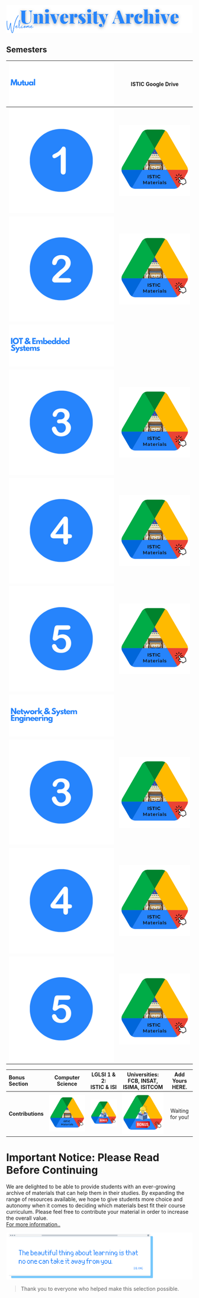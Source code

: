 
<br>
<br>
    
<img src="images/Drive/welc3.png">

<br>

## Semesters


| <img src="images/Drive/1.png" >                                                                                                                                                 | **ISTIC Google Drive**                          | 
|:--------                              |:--------:                    | 
| [<img src="images/Drive/Numbers/1.png"  a>](https://drive.google.com/drive/folders/1gftTLJCmQZj167LFH59PvFvBQsE3ED48)                        |      [<img src="images/Drive/MAT.png" a>](https://drive.google.com/drive/folders/1gftTLJCmQZj167LFH59PvFvBQsE3ED48)                        |      
| [<img src="images/Drive/Numbers/2.png"  a>](https://drive.google.com/drive/folders/1xcZRV-iIe5D_xBhW0YED2JXX6GLeAvAp)                        |       [<img src="images/Drive/MAT.png" alt="Wait for it!"  >](https://drive.google.com/drive/folders/1xcZRV-iIe5D_xBhW0YED2JXX6GLeAvAp)                        |      
|  <img src="images/Drive/3.png" >                                           |   
| [<img src="images/Drive/Numbers/3.png"  a>](https://drive.google.com/drive/folders/1JE-YKVxuEXXHk_7HxaPY-KQ4A4nKtoeV)                          |      [<img src="images/Drive/MAT.png" alt="Wait for it!"  >](https://drive.google.com/drive/folders/1JE-YKVxuEXXHk_7HxaPY-KQ4A4nKtoeV)                        |      
| [<img src="images/Drive/Numbers/4.png"  a>](https://drive.google.com/drive/folders/1tUIBi8edWYZhlVXxGlEgLLAw5eDsayxn)                         |       [<img src="images/Drive/MAT.png" alt="Wait for it!"  >](https://drive.google.com/drive/folders/1tUIBi8edWYZhlVXxGlEgLLAw5eDsayxn)                        |   
| [<img src="images/Drive/Numbers/5.png"  a>](https://drive.google.com/drive/folders/1iaA3hUW-RigsXSjlDPegekHv3UnvZlZX)                        |     [<img src="images/Drive/MAT.png" alt="Wait for it!" >](https://drive.google.com/drive/folders/1iaA3hUW-RigsXSjlDPegekHv3UnvZlZX)                          | 
| <img src="images/Drive/2.png" >                                                                                                                        |   
| [<img src="images/Drive/Numbers/3.png"   a>](https://drive.google.com/drive/folders/1vVGi6lDN0zFIEqgQ7gFasKp4YL27oivJ)                         |      [<img src="images/Drive/MAT.png" alt="Wait for it!"  >](https://drive.google.com/drive/folders/1vVGi6lDN0zFIEqgQ7gFasKp4YL27oivJ)                        |      
| [<img src="images/Drive/Numbers/4.png"   a>](https://drive.google.com/drive/folders/1F9LLbURNRJs_s7NxcsYDjedVG3PA4noz)                        |          [<img src="images/Drive/MAT.png" alt="Wait for it!" >](https://drive.google.com/drive/folders/1F9LLbURNRJs_s7NxcsYDjedVG3PA4noz)                     |   
|[<img src="images/Drive/Numbers/5.png"   a>](https://drive.google.com/drive/folders/1frK3DmAr7aBpbCCZ_Dh2H0d2LjZuOgN6)                       |     [<img src="images/Drive/MAT.png" alt="Wait for it!" >](https://drive.google.com/drive/folders/1frK3DmAr7aBpbCCZ_Dh2H0d2LjZuOgN6)                          |    






|Bonus Section |  **Computer Science** | **LGLSI 1 & 2:**<br> ISTIC & ISI |**Universities**: <br>FCB, INSAT, ISIMA, ISITCOM|   Add Yours HERE.
|:--------                              |:--------:                    | :--------:                    | :--------:                    | :--------: |
| **Contributions**|[<img src="images/Drive/MAT.png" alt="Wait for it!" >](https://drive.google.com/drive/folders/18q7I3J1gnf0OZArdA6DRdQ6131aRqwhj)  | [<img src="images/Drive/bonus.png" alt="Wait for it!" >](https://drive.google.com/drive/folders/1k9Bv44BFTeQjC0KC4iqmyOvZ4KPVE0AC)| [<img src="images/Drive/bonus.png" alt="Wait for it!" >](https://drive.google.com/drive/folders/1RpN-5HgroMFZil3w37JVkZMd7x5B8qtK) | Waiting for you! | 



# Important Notice: Please Read Before Continuing
We are delighted to be able to provide  students with an ever-growing archive of materials that can help them in their studies. By expanding the range of resources available, we hope to give students more choice and autonomy when it comes to deciding which materials best fit their course curriculum. 
Please feel free to contribute your material in order to increase the overall value. <br>
[For more information..](contributions.md)


<img src="images/Drive/yes.png"  >

> Thank you to everyone who helped make this selection possible.


